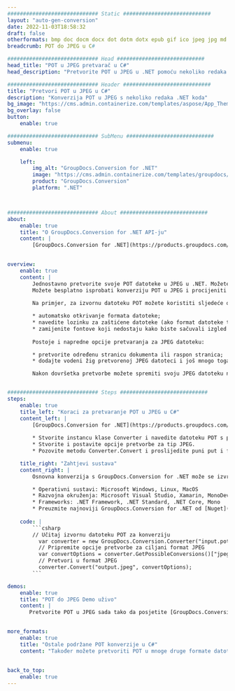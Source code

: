```yaml
---
############################# Static ############################
layout: "auto-gen-conversion"
date: 2022-11-03T18:58:32
draft: false
otherformats: bmp doc docm docx dot dotm dotx epub gif ico jpeg jpg md odt ott pdf png psd rtf tex tif tiff txt xps
breadcrumb: POT do JPEG u C#

############################# Head ############################
head_title: "POT u JPEG pretvarač u C#"
head_description: "Pretvorite POT u JPEG u .NET pomoću nekoliko redaka koda. Koristite GroupDocs Document Conversion API za pretvaranje preko 160 formata datoteka."

############################# Header ############################
title: "Pretvori POT u JPEG u C#"
description: "Konverzija POT u JPEG s nekoliko redaka .NET koda"
bg_image: "https://cms.admin.containerize.com/templates/aspose/App_Themes/V3/images/bg/header1.png"
bg_overlay: false
button:
    enable: true

############################# SubMenu ############################
submenu:
    enable: true

    left:
        img_alt: "GroupDocs.Conversion for .NET"
        image: "https://cms.admin.containerize.com/templates/groupdocs/images/product-logos/90x90-noborder/groupdocs-conversion-net.png"
        product: "GroupDocs.Conversion"
        platform: ".NET"



############################# About ############################
about:
    enable: true
    title: "O GroupDocs.Conversion for .NET API-ju"
    content: |
        [GroupDocs.Conversion for .NET](https://products.groupdocs.com/conversion/net/) može se koristiti za pretvaranje Microsoft Worda, Excela, PowerPointa, PDF-a, Visio i drugih formata. GroupDocs.Conversion je samostalni API koji je prikladan za pozadinske i interne sustave gdje su potrebne visoke performanse. Ne ovisi o softveru poput Microsofta ili Open Officea.
    

overview:
    enable: true
    content: |
        Jednostavno pretvorite svoje POT datoteke u JPEG u .NET. Možete koristiti samo nekoliko C# linija koda na bilo kojoj platformi po vašem izboru kao što su - Windows, Linux, macOS.
        Možete besplatno isprobati konverziju POT u JPEG i procijeniti kvalitetu rezultata konverzije. Uz jednostavne scenarije konverzije datoteka, možete isprobati naprednije opcije za učitavanje izvorne POT datoteke i za spremanje izlaznog JPEG rezultata. 
        
        Na primjer, za izvornu datoteku POT možete koristiti sljedeće opcije učitavanja:

        * automatsko otkrivanje formata datoteke;
        * navedite lozinku za zaštićene datoteke (ako format datoteke to podržava);
        * zamijenite fontove koji nedostaju kako biste sačuvali izgled dokumenta.
        
        Postoje i napredne opcije pretvaranja za JPEG datoteku:

        * pretvorite određenu stranicu dokumenta ili raspon stranica;
        * dodajte vodeni žig pretvorenoj JPEG datoteci i još mnogo toga.

        Nakon dovršetka pretvorbe možete spremiti svoju JPEG datoteku na lokalnu stazu datoteke ili bilo koju pohranu treće strane kao što su FTP, Amazon S3, Google Drive, Dropbox itd. Imajte na umu - da pretvorite POT u {{ TO}} nema potrebe za instaliranjem bilo kakvog dodatnog softvera - poput MS Officea, Open Officea, Adobe Acrobat Readera itd.


############################# Steps ############################
steps:
    enable: true
    title_left: "Koraci za pretvaranje POT u JPEG u C#"
    content_left: |
        [GroupDocs.Conversion for .NET](https://products.groupdocs.com/conversion/net/) programerima olakšava pretvaranje POT datoteke u JPEG s nekoliko redaka koda.
        
        * Stvorite instancu klase Converter i navedite datoteku POT s punim putem
        * Stvorite i postavite opcije pretvorbe za tip JPEG.
        * Pozovite metodu Converter.Convert i proslijedite puni put i format (JPEG) kao parametar

    title_right: "Zahtjevi sustava"
    content_right: |
        Osnovna konverzija s GroupDocs.Conversion for .NET može se izvršiti u samo nekoliko jednostavnih koraka. Naši API-ji podržani su na svim glavnim platformama i operativnim sustavima. Prije izvršavanja koda u nastavku, provjerite imate li sljedeće preduvjete instalirane na vašem sustavu.

        * Operativni sustavi: Microsoft Windows, Linux, MacOS
        * Razvojna okruženja: Microsoft Visual Studio, Xamarin, MonoDevelop
        * Frameworks: .NET Framework, .NET Standard, .NET Core, Mono
        * Preuzmite najnoviji GroupDocs.Conversion for .NET od [Nuget](https://www.nuget.org/packages/groupdocs.conversion)
         
    code: |
        ```csharp    
        // Učitaj izvornu datoteku POT za konverziju
          var converter = new GroupDocs.Conversion.Converter("input.pot");
          // Pripremite opcije pretvorbe za ciljani format JPEG
          var convertOptions = converter.GetPossibleConversions()["jpeg"].ConvertOptions;
          // Pretvori u format JPEG
          converter.Convert("output.jpeg", convertOptions);
        ```

demos:
    enable: true
    title: "POT do JPEG Demo uživo"
    content: |
       Pretvorite POT u JPEG sada tako da posjetite [GroupDocs.Conversion App](https://products.groupdocs.app/conversion/family) web mjesto. Online demo ima sljedeće prednosti
          

more_formats:
    enable: true
    title: "Ostale podržane POT konverzije u C#"
    content: "Također možete pretvoriti POT u mnoge druge formate datoteka. Pogledajte popis u nastavku."
       
       
back_to_top:
    enable: true
---
```

